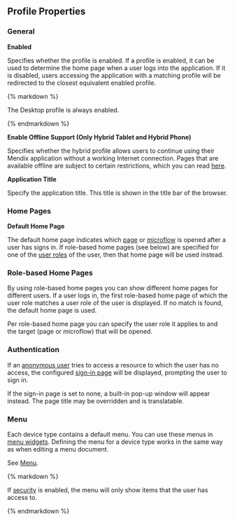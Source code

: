 ## Profile Properties

### General

**Enabled**

Specifies whether the profile is enabled. If a profile is enabled, it can be used to determine the home page when a user logs into the application. If it is disabled, users accessing the application with a matching profile will be redirected to the closest equivalent enabled profile.

<div class="alert alert-info">{% markdown %}

The Desktop profile is always enabled.

{% endmarkdown %}</div>

**Enable Offline Support (Only Hybrid Tablet and Hybrid Phone)**

Specifies whether the hybrid profile allows users to continue using their Mendix application without a working Internet connection. Pages that are available offline are subject to certain restrictions, which you can read [here](offline).

**Application Title**

Specify the application title. This title is shown in the title bar of the browser.

### Home Pages

**Default Home Page**

The default home page indicates which [page](page) or [microflow](microflow) is opened after a user has signs in. If role-based home pages (see below) are specified for one of the [user roles](user-roles) of the user, then that home page will be used instead.

### Role-based Home Pages

By using role-based home pages you can show different home pages for different users. If a user logs in, the first role-based home page of which the user role matches a user role of the user is displayed. If no match is found, the default home page is used.

Per role-based home page you can specify the user role it applies to and the target (page or microflow) that will be opened.

### Authentication

If an [anonymous user](anonymous-users) tries to access a resource to which the user has no access, the configured [sign-in page](authentication-widgets) will be displayed, prompting the user to sign in.

If the sign-in page is set to none, a built-in pop-up window will appear instead. The page title may be overridden and is translatable.

### Menu

Each device type contains a default menu. You can use these menus in [menu widgets](menu-widgets). Defining the menu for a device type works in the same way as when editing a menu document.

See [Menu](menu).

<div class="alert alert-warning">{% markdown %}

If [security](project-security) is enabled, the menu will only show items that the user has access to.

{% endmarkdown %}</div>
